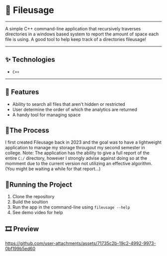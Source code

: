 # 💾 Fileusage
---

A simple C++ command-line application that recursively traverses directories in a windows based system to report the amount of
space each file is using. A good tool to help keep track of a directories fileusage!

---

## ✨ Technologies

- `C++`

---

## 🚀 Features

- Ability to search all files that aren't hidden or restricted
- User determine the order of which the analytics are returned
- A handy tool for managing space

## 📍The Process

I first created Fileusage back in 2023 and the goal was to have a lightweight application to manage my storage througout my second semester in college.
Note: The application has the ability to give a full report of the entire `C:/` directory, however I strongly advise against doing so at the momment due to the current 
version not utilizing an effective algorithm. (You might be waiting a while for that report...)

## 🚦Running the Project

1. Clone the repository
2. Build the soultion
3. Run the app in the command-line using `fileusage --help`
4. See demo video for help

## 🎞️ Preview

https://github.com/user-attachments/assets/71735c2b-19c2-4992-9973-0bf199b5ed60

